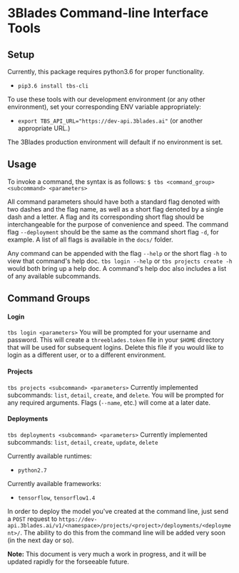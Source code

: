 # 3Blades Command-line Interface Tools


## Setup
Currently, this package requires python3.6 for proper functionality.

- `pip3.6 install tbs-cli`

To use these tools with our development environment (or any other environment), set your corresponding ENV variable appropriately:
- `export TBS_API_URL="https://dev-api.3blades.ai"` (or another appropriate URL.)

The 3Blades production environment will default if no environment is set.

## Usage
To invoke a command, the syntax is as follows:
`$ tbs <command_group> <subcommand> <parameters>`

All command parameters should have both a standard flag denoted with two dashes and the flag name, as well as a short flag denoted by a single dash and a letter.
A flag and its corresponding short flag should be interchangeable for the purpose of convenience and speed.
The command flag `--deployment` should be the same as the command short flag `-d`, for example.
A list of all flags is available in the `docs/` folder.

Any command can be appended with the flag `--help` or the short flag `-h` to view that command's help doc.
`tbs login --help` or `tbs projects create -h` would both bring up a help doc.
A command's help doc also includes a list of any available subcommands.



## Command Groups
#### Login
`tbs login <parameters>`
You will be prompted for your username and password. This will create a `threeblades.token` file in your `$HOME` directory that will be used for subsequent logins. Delete this file if you would like to login as a different user, or to a different environment.

#### Projects
`tbs projects <subcommand> <parameters>`
Currently implemented subcommands: `list`, `detail`, `create`,  and `delete`. You will be prompted for any required arguments. Flags (`--name`, etc.) will come at a later date.

#### Deployments
`tbs deployments <subcommand> <parameters>`
Currently implemented subcommands: `list`, `detail`, `create`, `update`, `delete`

Currently available runtimes:
- `python2.7`

Currently available frameworks:
- `tensorflow`, `tensorflow1.4`

In order to deploy the model you've created at the command line, just send a `POST` request to `https://dev-api.3blades.ai/v1/<namespace>/projects/<project>/deployments/<deployment>/`. The ability to do this from the command line will be added very soon (in the next day or so).


**Note:** This document is very much a work in progress, and it will be updated rapidly for the forseeable future.
